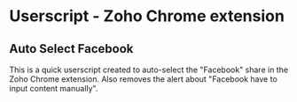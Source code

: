 # Userscript - Zoho Chrome extension
## Auto Select Facebook

This is a quick userscript created to auto-select the "Facebook" share in the Zoho Chrome extension.
Also removes the alert about "Facebook have to input content manually".
